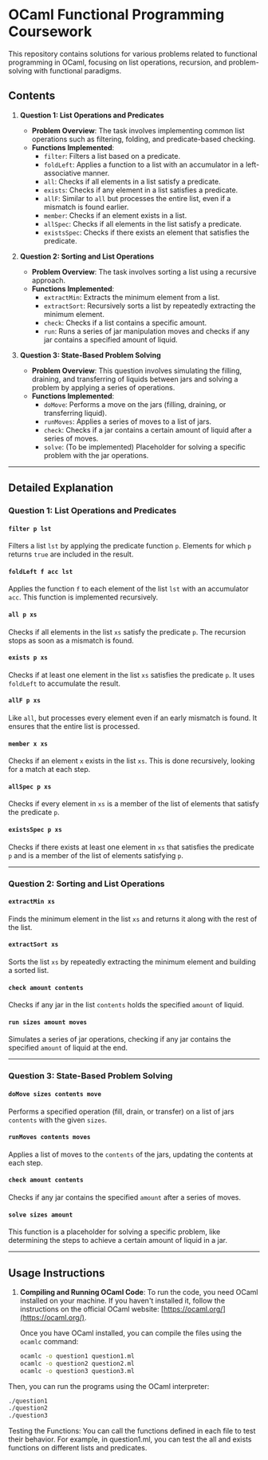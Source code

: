# OCaml Functional Programming Coursework

This repository contains solutions for various problems related to functional programming in OCaml, focusing on list operations, recursion, and problem-solving with functional paradigms.

## **Contents**

1. **Question 1: List Operations and Predicates**
   - **Problem Overview**: The task involves implementing common list operations such as filtering, folding, and predicate-based checking.
   - **Functions Implemented**:
     - `filter`: Filters a list based on a predicate.
     - `foldLeft`: Applies a function to a list with an accumulator in a left-associative manner.
     - `all`: Checks if all elements in a list satisfy a predicate.
     - `exists`: Checks if any element in a list satisfies a predicate.
     - `allF`: Similar to `all` but processes the entire list, even if a mismatch is found earlier.
     - `member`: Checks if an element exists in a list.
     - `allSpec`: Checks if all elements in the list satisfy a predicate.
     - `existsSpec`: Checks if there exists an element that satisfies the predicate.

2. **Question 2: Sorting and List Operations**
   - **Problem Overview**: The task involves sorting a list using a recursive approach.
   - **Functions Implemented**:
     - `extractMin`: Extracts the minimum element from a list.
     - `extractSort`: Recursively sorts a list by repeatedly extracting the minimum element.
     - `check`: Checks if a list contains a specific amount.
     - `run`: Runs a series of jar manipulation moves and checks if any jar contains a specified amount of liquid.

3. **Question 3: State-Based Problem Solving**
   - **Problem Overview**: This question involves simulating the filling, draining, and transferring of liquids between jars and solving a problem by applying a series of operations.
   - **Functions Implemented**:
     - `doMove`: Performs a move on the jars (filling, draining, or transferring liquid).
     - `runMoves`: Applies a series of moves to a list of jars.
     - `check`: Checks if a jar contains a certain amount of liquid after a series of moves.
     - `solve`: (To be implemented) Placeholder for solving a specific problem with the jar operations.

---

## **Detailed Explanation**

### **Question 1: List Operations and Predicates**

#### `filter p lst`
Filters a list `lst` by applying the predicate function `p`. Elements for which `p` returns `true` are included in the result.

#### `foldLeft f acc lst`
Applies the function `f` to each element of the list `lst` with an accumulator `acc`. This function is implemented recursively.

#### `all p xs`
Checks if all elements in the list `xs` satisfy the predicate `p`. The recursion stops as soon as a mismatch is found.

#### `exists p xs`
Checks if at least one element in the list `xs` satisfies the predicate `p`. It uses `foldLeft` to accumulate the result.

#### `allF p xs`
Like `all`, but processes every element even if an early mismatch is found. It ensures that the entire list is processed.

#### `member x xs`
Checks if an element `x` exists in the list `xs`. This is done recursively, looking for a match at each step.

#### `allSpec p xs`
Checks if every element in `xs` is a member of the list of elements that satisfy the predicate `p`.

#### `existsSpec p xs`
Checks if there exists at least one element in `xs` that satisfies the predicate `p` and is a member of the list of elements satisfying `p`.

---

### **Question 2: Sorting and List Operations**

#### `extractMin xs`
Finds the minimum element in the list `xs` and returns it along with the rest of the list.

#### `extractSort xs`
Sorts the list `xs` by repeatedly extracting the minimum element and building a sorted list.

#### `check amount contents`
Checks if any jar in the list `contents` holds the specified `amount` of liquid.

#### `run sizes amount moves`
Simulates a series of jar operations, checking if any jar contains the specified `amount` of liquid at the end.

---

### **Question 3: State-Based Problem Solving**

#### `doMove sizes contents move`
Performs a specified operation (fill, drain, or transfer) on a list of jars `contents` with the given `sizes`.

#### `runMoves contents moves`
Applies a list of moves to the `contents` of the jars, updating the contents at each step.

#### `check amount contents`
Checks if any jar contains the specified `amount` after a series of moves.

#### `solve sizes amount`
This function is a placeholder for solving a specific problem, like determining the steps to achieve a certain amount of liquid in a jar.

---

## **Usage Instructions**

1. **Compiling and Running OCaml Code**:
   To run the code, you need OCaml installed on your machine. If you haven't installed it, follow the instructions on the official OCaml website: [https://ocaml.org/](https://ocaml.org/).

   Once you have OCaml installed, you can compile the files using the `ocamlc` command:
   
   ```bash
   ocamlc -o question1 question1.ml
   ocamlc -o question2 question2.ml
   ocamlc -o question3 question3.ml

Then, you can run the programs using the OCaml interpreter:
```bash
./question1
./question2
./question3
```
Testing the Functions:
You can call the functions defined in each file to test their behavior. For example, in question1.ml, you can test the all and exists functions on different lists and predicates.
